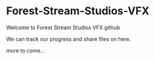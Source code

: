 # Forest-Stream-Studios-VFX

Welcome to Forest Stream Studios VFX github

We can track our progress and share files on here.

more to come...
